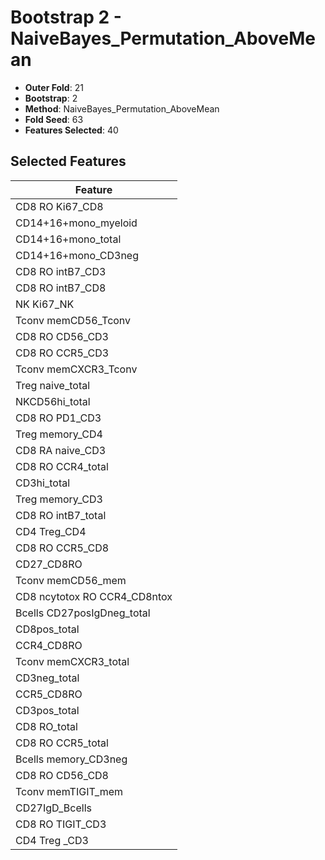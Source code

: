 # Bootstrap 2 - NaiveBayes_Permutation_AboveMean

- **Outer Fold**: 21
- **Bootstrap**: 2
- **Method**: NaiveBayes_Permutation_AboveMean
- **Fold Seed**: 63
- **Features Selected**: 40

## Selected Features

| Feature |
|---------|
| CD8 RO Ki67_CD8 |
| CD14+16+mono_myeloid |
| CD14+16+mono_total |
| CD14+16+mono_CD3neg |
| CD8 RO intB7_CD3 |
| CD8 RO intB7_CD8 |
| NK Ki67_NK |
| Tconv memCD56_Tconv |
| CD8 RO CD56_CD3 |
| CD8 RO CCR5_CD3 |
| Tconv memCXCR3_Tconv |
| Treg naive_total |
| NKCD56hi_total |
| CD8 RO PD1_CD3 |
| Treg memory_CD4 |
| CD8 RA naive_CD3 |
| CD8 RO CCR4_total |
| CD3hi_total |
| Treg memory_CD3 |
| CD8 RO intB7_total |
| CD4 Treg_CD4 |
| CD8 RO CCR5_CD8 |
| CD27_CD8RO |
| Tconv memCD56_mem |
| CD8 ncytotox RO CCR4_CD8ntox |
| Bcells CD27posIgDneg_total |
| CD8pos_total |
| CCR4_CD8RO |
| Tconv memCXCR3_total |
| CD3neg_total |
| CCR5_CD8RO |
| CD3pos_total |
| CD8 RO_total |
| CD8 RO CCR5_total |
| Bcells memory_CD3neg |
| CD8 RO CD56_CD8 |
| Tconv memTIGIT_mem |
| CD27IgD_Bcells |
| CD8 RO TIGIT_CD3 |
| CD4 Treg _CD3 |
